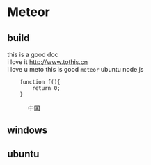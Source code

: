 Meteor
===
build
---
this is a good doc<br>i love it
http://www.tothis.cn<br>
    i love u    meto
    this is good
`meteor` 
        ubuntu
        node.js

        function f(){
            return 0;
        }
             
中国

windows
---
ubuntu
-----

